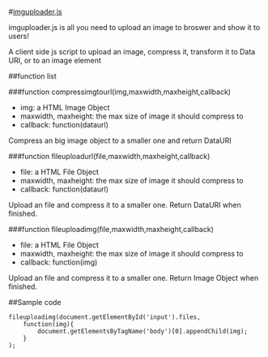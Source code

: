 #<a href='http://vxst.github.io/imguploader.js'>imguploader.js</a>

imguploader.js is all you need to upload an image to broswer and show it to users!

A client side js script to upload an image, compress it, transform it to Data URI, or to an image element

##function list

###function compressimgtourl(img,maxwidth,maxheight,callback)

 * img: a HTML Image Object
 * maxwidth, maxheight: the max size of image it should compress to
 * callback: function(dataurl)

Compress an big image object to a smaller one and return DataURI

###function fileuploadurl(file,maxwidth,maxheight,callback)

 * file: a HTML File Object
 * maxwidth, maxheight: the max size of image it should compress to
 * callback: function(dataurl)

Upload an file and compress it to a smaller one. Return DataURI when finished.

###function fileuploadimg(file,maxwidth,maxheight,callback)

 * file: a HTML File Object
 * maxwidth, maxheight: the max size of image it should compress to
 * callback: function(img)

Upload an file and compress it to a smaller one. Return Image Object when finished.

##Sample code

    fileuploadimg(document.getElementById('input').files,
    	function(img){
    		document.getElementsByTagName('body')[0].appendChild(img);
    	}
    );


